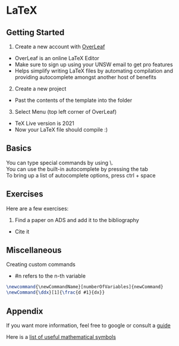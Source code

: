 # LaTeX
## Getting Started
1. Create a new account with [OverLeaf](https://www.overleaf.com)
  - OverLeaf is an online LaTeX Editor
  - Make sure to sign up using your UNSW email to get pro features
  - Helps simplify writing LaTeX files by automating compilation and providing autocomplete amongst another host of benefits
2. Create a new project
  - Past the contents of the template into the folder
3. Select Menu (top left corner of OverLeaf)
  - TeX Live version is 2021
  - Now your LaTeX file should compile :)
## Basics
You can type special commands by using \\.  
You can use the built-in autocomplete by pressing the tab  
To bring up a list of autocomplete options, press ctrl + space  


## Exercises
Here are a few exercises:
1. Find a paper on ADS and add it to the bibliography
  - Cite it

## Miscellaneous
Creating custom commands
- \#n refers to the n-th variable
```LaTeX
\newcommand{\newCommandName}[numberOfVariables]{newCommand}
\newCommand{\ddx}[1]{\frac{d #1}{dx}}
```
## Appendix
If you want more information, feel free to google or consult a [guide](https://www.rpi.edu/dept/arc/docs/latex/latex-intro.pdf)

Here is a [list of useful mathematical symbols](http://tug.ctan.org/info/undergradmath/undergradmath.pdf)

